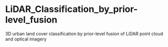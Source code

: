 # LiDAR_Classification_by_prior-level_fusion
3D urban land cover classification by prior-level fusion of LiDAR point cloud and optical imagery
